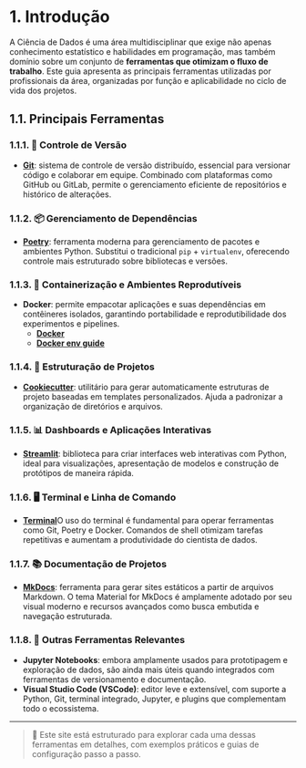 
# 1. Introdução

A Ciência de Dados é uma área multidisciplinar que exige não apenas conhecimento estatístico e habilidades em programação, mas também domínio sobre um conjunto de **ferramentas que otimizam o fluxo de trabalho**. Este guia apresenta as principais ferramentas utilizadas por profissionais da área, organizadas por função e aplicabilidade no ciclo de vida dos projetos.

## 1.1. Principais Ferramentas

### 1.1.1. 🔧 Controle de Versão
- [**Git**](5.2_Git.md): sistema de controle de versão distribuído, essencial para versionar código e colaborar em equipe. Combinado com plataformas como GitHub ou GitLab, permite o gerenciamento eficiente de repositórios e histórico de alterações.

### 1.1.2. 📦 Gerenciamento de Dependências
- [**Poetry**](5.3_Poetry.md): ferramenta moderna para gerenciamento de pacotes e ambientes Python. Substitui o tradicional `pip` + `virtualenv`, oferecendo controle mais estruturado sobre bibliotecas e versões.

### 1.1.3. 🐳 Containerização e Ambientes Reprodutíveis
- **Docker**: permite empacotar aplicações e suas dependências em contêineres isolados, garantindo portabilidade e reprodutibilidade dos experimentos e pipelines.
  - [**Docker**](5.4_Docker/5.4.1_Docker.md)
  - [**Docker env guide**](5.4_Docker/5.4.2_Docker_env_guide.md)

### 1.1.4. 🧬 Estruturação de Projetos
- [**Cookiecutter**](5.5_Cookiecutter.md): utilitário para gerar automaticamente estruturas de projeto baseadas em templates personalizados. Ajuda a padronizar a organização de diretórios e arquivos.

### 1.1.5. 📊 Dashboards e Aplicações Interativas
- [**Streamlit**](5.6_Streamilit_Dashboard.md): biblioteca para criar interfaces web interativas com Python, ideal para visualizações, apresentação de modelos e construção de protótipos de maneira rápida.

### 1.1.6. 🖥️ Terminal e Linha de Comando
- [**Terminal**](5.8_Terminal.md)O uso do terminal é fundamental para operar ferramentas como Git, Poetry e Docker. Comandos de shell otimizam tarefas repetitivas e aumentam a produtividade do cientista de dados.

### 1.1.7. 📚 Documentação de Projetos
- [**MkDocs**](5.9_mkdocs.md): ferramenta para gerar sites estáticos a partir de arquivos Markdown. O tema Material for MkDocs é amplamente adotado por seu visual moderno e recursos avançados como busca embutida e navegação estruturada.

### 1.1.8. 🧠 Outras Ferramentas Relevantes
- **Jupyter Notebooks**: embora amplamente usados para prototipagem e exploração de dados, são ainda mais úteis quando integrados com ferramentas de versionamento e documentação.
- **Visual Studio Code (VSCode)**: editor leve e extensível, com suporte a Python, Git, terminal integrado, Jupyter, e plugins que complementam todo o ecossistema.

---

> 🧭 Este site está estruturado para explorar cada uma dessas ferramentas em detalhes, com exemplos práticos e guias de configuração passo a passo.
